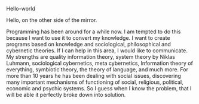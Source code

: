 Hello-world



Hello, on the other side of the mirror.


Programming has been around for a while now. 
I am tempted to do this because I want to use it to convert my knowledge. 
I want to create programs based on knowledge and sociological, 
philosophical and cybernetic theories. 
If I can help in this area, I would like to communicate. 
My strengths are quality information theory, system theory by Niklas Luhmann,
sociological cybernetics, meta cybernetics, Information theory of everything, 
symbiotic theory, the theory of language, and much more.
For more than 10 years he has been dealing with social issues, 
discovering many important mechanisms of functioning of social, 
religious, political, economic and psychic systems.
So I guess when I know the problem,
that I will be able it perfectly broke down into solution.


